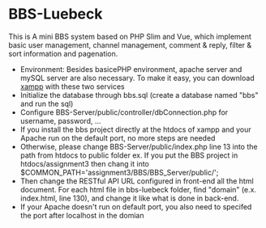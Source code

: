 # BBS-Luebeck

This is A mini BBS system based on PHP Slim and Vue, which implement basic user management, channel management, comment & reply, filter & sort information and pagenation.


- Environment: Besides basicePHP environment, apache server and mySQL server are also necessary. To make it easy, you can download [xampp](https://www.apachefriends.org/download.html) with these two services 
- Initialize the database through bbs.sql (create a database named "bbs" and run the sql)
- Configure BBS-Server/public/controller/dbConnection.php for username, password, ...
- If you install the bbs project directly at the htdocs of xampp and your Apache run on the default port, no more steps are needed
- Otherwise, please change BBS-Server/public/index.php line 13 into the path from htdocs to public folder
	ex. If you put the BBS project in htdocs/assignment3 then chang it into
	$COMMON_PATH='assignment3/BBS/BBS_Server/public/';
- Then change the RESTful API URL configured in front-end all the html document. For each html file in bbs-luebeck folder, find "domain" (e.x. index.html, line 130), and change it like what is done in back-end.
- If your Apache doesn't run on default port, you also need to specifed the port after localhost in the domian

